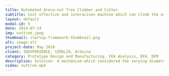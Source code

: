 ```yaml
---
title: Automated Areca-nut Tree Climber and Cutter
subtitle: Cost effective and interacivev machine which can climb the areca nut tree and cut fruits
layout: default
modal-id: 5
date: 2014-07-14
img: nuttree.jpeg
thumbnail: startup-framework-thumbnail.png
alt: image-alt
project-date: May 2018
client: 3DEXPERIENCE, SIMULIA, Arduino 
category: Prototype Design and Manufacturing, FEA Analysis, DFA, DFM
description: Solution- A mechanism which considered the varying diameter of the trunk of the areca nut tree was developed. Also, keeping in mind the robustness of the machine static analysis results were obtained with the help of simulation software.I believe being genuine and nurturing, along with professional and driven, is an essential combination for people in my field. I am proficient in 3D design and modelling, an understanding of materials and have practiced different manufacturing technologies. I am also cognizant about system engineering and process development from my projects and work experience. Additionally, my abilities extend to decision-making and organization with proficiency in communication.
video: nuttree.mp4
---
```

